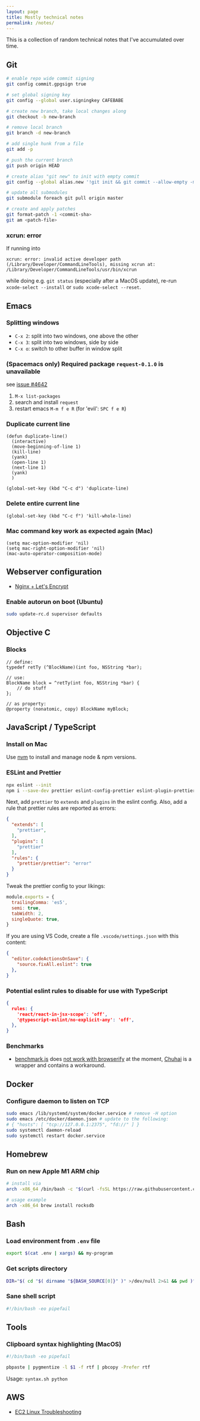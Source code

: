 ```yaml
---
layout: page
title: Mostly technical notes
permalink: /notes/
---
```


This is a collection of random technical notes that I've accumulated over time.

## Git

```bash
# enable repo wide commit signing
git config commit.gpgsign true

# set global signing key
git config --global user.signingkey CAFEBABE

# create new branch, take local changes along
git checkout -b new-branch

# remove local branch
git branch -d new-branch

# add single hunk from a file
git add -p

# push the current branch
git push origin HEAD

# create alias "git new" to init with empty commit
git config --global alias.new '!git init && git commit --allow-empty -m "initial commit"'

# update all submodules
git submodule foreach git pull origin master

# create and apply patches
git format-patch -1 <commit-sha>
git am <patch-file>
```

### xcrun: error

If running into

```
xcrun: error: invalid active developer path (/Library/Developer/CommandLineTools), missing xcrun at: /Library/Developer/CommandLineTools/usr/bin/xcrun
```

while doing e.g. `git status` (especially after a MacOS update), re-run `xcode-select --install` or `sudo xcode-select --reset`.

## Emacs

### Splitting windows

* `C-x 2`: split into two windows, one above the other
* `C-x 3`: split into two windows, side by side
* `C-x o`: switch to other buffer in window split

### (Spacemacs only) Required package `request-0.1.0` is unavailable

see [issue #4642][ghc-spacemacs-4642]

1. `M-x list-packages`
2. search and install `request`
3. restart emacs `M-m f e R` (for 'evil': `SPC f e R`)

### Duplicate current line

```elisp
(defun duplicate-line()
  (interactive)
  (move-beginning-of-line 1)
  (kill-line)
  (yank)
  (open-line 1)
  (next-line 1)
  (yank)
  )

(global-set-key (kbd "C-c d") 'duplicate-line)
```

### Delete entire current line

```elisp
(global-set-key (kbd "C-c f") 'kill-whole-line)
```

### Mac command key work as expected again (Mac)

```elisp
(setq mac-option-modifier 'nil)
(setq mac-right-option-modifier 'nil)
(mac-auto-operator-composition-mode)
```

## Webserver configuration

* [Nginx + Let's Encrypt][do-nginx-letsencrypt]

### Enable autorun on boot (Ubuntu)

```bash
sudo update-rc.d supervisor defaults
```

## Objective C

### Blocks

```objc
// define:
typedef retTy (^BlockName)(int foo, NSString *bar);

// use:
BlockName block = ^retTy(int foo, NSString *bar) {
    // do stuff
};

// as property:
@property (nonatomic, copy) BlockName myBlock;
```

## JavaScript / TypeScript

### Install on Mac
Use [nvm][nvm] to install and manage node & npm versions.

### ESLint and Prettier

```bash
npx eslint --init
npm i --save-dev prettier eslint-config-prettier eslint-plugin-prettier
```

Next, add `prettier` to `extends` and `plugins` in the eslint config. Also, add a rule that prettier rules are reported as errors:

```json
{
  "extends": [
    "prettier",
  ],
  "plugins": [
    "prettier"
  ],
  "rules": {
    "prettier/prettier": "error"
  }
}
```

Tweak the prettier config to your likings:

```javascript
module.exports = {
  trailingComma: 'es5',
  semi: true,
  tabWidth: 2,
  singleQuote: true,
}
```

If you are using VS Code, create a file `.vscode/settings.json` with this content:

```json
{
  "editor.codeActionsOnSave": {
    "source.fixAll.eslint": true
  },
}
```

### Potential eslint rules to disable for use with TypeScript

```json
{
  rules: {
    'react/react-in-jsx-scope': 'off',
    '@typescript-eslint/no-explicit-any': 'off',
  },
}
```

### Benchmarks

* [benchmark.js][gh-benchmarkjs] does [not work with browserify][gh-benchmarkjs-128] at the moment, [Chuhai][gh-chuhai] is a wrapper and contains a workaround.

## Docker

### Configure daemon to listen on TCP
```bash
sudo emacs /lib/systemd/system/docker.service # remove -H option
sudo emacs /etc/docker/daemon.json # update to the following:
# { "hosts": [ "tcp://127.0.0.1:2375", "fd://" ] }
sudo systemctl daemon-reload
sudo systemctl restart docker.service
```

## Homebrew

### Run on new Apple M1 ARM chip
```bash
# install via
arch -x86_64 /bin/bash -c "$(curl -fsSL https://raw.githubusercontent.com/Homebrew/install/master/install.sh)"

# usage example
arch -x86_64 brew install rocksdb
```

## Bash

### Load environment from `.env` file

```bash
export $(cat .env | xargs) && my-program
```

### Get scripts directory

```bash
DIR="$( cd "$( dirname "${BASH_SOURCE[0]}" )" >/dev/null 2>&1 && pwd )"
```

### Sane shell script

```bash
#!/bin/bash -eo pipefail
```

## Tools

### Clipboard syntax highlighting (MacOS)

```bash
#!/bin/bash -eo pipefail

pbpaste | pygmentize -l $1 -f rtf | pbcopy -Prefer rtf
```

Usage: `syntax.sh python`

## AWS

* [EC2 Linux Troubleshooting][aws-ssh-trouble]

[gh-benchmarkjs-128]: https://github.com/bestiejs/benchmark.js/issues/128
[gh-chuhai]: https://github.com/Hypercubed/chuhai
[gh-benchmarkjs]: https://github.com/bestiejs/benchmark.js
[aws-ssh-trouble]: https://aws.amazon.com/de/premiumsupport/knowledge-center/ec2-linux-ssh-troubleshooting/
[ghc-spacemacs-4642]: https://github.com/syl20bnr/spacemacs/issues/4642
[do-nginx-letsencrypt]: https://www.digitalocean.com/community/tutorials/how-to-secure-nginx-with-let-s-encrypt-on-ubuntu-16-04
[nvm]: https://github.com/nvm-sh/nvm
